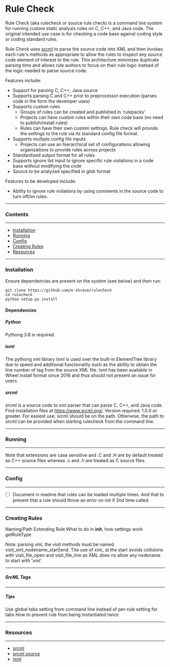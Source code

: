 # Rule Check
Rule Check (aka rulecheck or source rule check) is a command line system for running custom static analysis rules on C, C++, and Java code. The original intended use case is for checking a code base against coding style or coding standard rules. 

Rule Check uses [srcml](https://www.srcml.org/) to parse the source code into XML and then invokes each rule's methods as appropriate to allow the rules to inspect any source code element of interest to the rule. This architecture minimizes duplicate parsing time and allows rule authors to focus on their rule logic instead of the logic needed to parse source code.

Features include:
* Support for parsing C, C++, Java source
* Supports parsing C and C++ prior to preprocessor execution (parses code in the form the developer uses)
* Supports custom rules
  * Groups of rules can be created and published in 'rulepacks'
  * Projects can have custom rules within their own code base (no need to publish/install rules)
  * Rules can have their own custom settings. Rule check will provide the settings to the rule via its standard config file format.
* Supports multiple config file inputs
  * Projects can use an hierarchical set of configurations allowing organizations to provide rules across projects
* Standardized output format for all rules
* Supports ignore list input to ignore specific rule violations in a code base without modifying the code
* Source to be analyzed specified in glob format

Features to be developed include:
* Ability to ignore rule violations by using comments in the source code to turn off/on rules.


___

### Contents
___
* [Installation](#installation)
* [Running](#running)
* [Config](#config)
* [Creating Rules](#creating-rules)
* [Resources](#resources)

___
### Installation

Ensure dependencies are present on the system (see below) and then run:
```
git clone https://github.com/e-shreve/rulecheck
cd rulecheck
python setup.py install
```

#### Dependencies

##### Python
Pythong 3.8 is required.

##### lxml
The pythong xml library lxml is used over the built-in ElementTree library due to speed and additional functionality such as the ability
to obtain the line number of tag from the source XML file. lxml has been available in Wheel install format since 2016
and thus should not present an issue for users.

##### srcml
srcml is a source code to xml parser that can parse C, C++, and Java code. Find installation files at https://www.srcml.org/.
Version required: 1.0.0 or greater.
For easiest use, srcml should be on the path. Otherwise, the path to srcml can be provided when starting rulecheck from the command line.

___
### Running
___

Note that extensions are case sensitive and .C and .H are by default treated as C++ source files whereas .c and .h
are treated as C source files.

___
### Config
___

- [ ] Document in readme that rules can be loaded multiple times. And that to prevent that a rule should throw an error on init if 2nd time called.

___
### Creating Rules

Naming/Path
Extending Rule
What to do in __init__, how settings work
getRuleType

Note: parsing xml, the visit methods must be named visit_xml_nodename_start|end. The use of xml_ at the start
avoids collisions with visit_file_open and visit_file_line as XML does no allow any nodename to start with 'xml'.
___
##### SrcML Tags
___
##### Tips
Use global tabs setting from command line instead of per-rule setting for tabs
How to prevent rule from being instantiated twice

___
### Resources
___
* [srcml](https://www.srcml.org)
* [srcml source](https://github.com/srcML/srcML)
* [lxml](https://lxml.de/)
